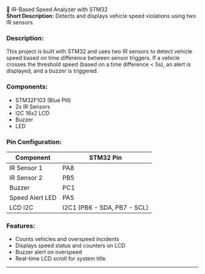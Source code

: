 🚗 IR-Based Speed Analyzer with STM32  
**Short Description:** Detects and displays vehicle speed violations using two IR sensors.

### Description:
This project is built with STM32 and uses two IR sensors to detect vehicle speed based on time difference between sensor triggers. If a vehicle crosses the threshold speed (based on a time difference < 5s), an alert is displayed, and a buzzer is triggered.

### Components:
- STM32F103 (Blue Pill)
- 2x IR Sensors
- I2C 16x2 LCD
- Buzzer
- LED

### Pin Configuration:
| Component | STM32 Pin |
|----------|------------|
| IR Sensor 1 | PA8 |
| IR Sensor 2 | PB5 |
| Buzzer | PC1 |
| Speed Alert LED | PA5 |
| LCD I2C | I2C1 (PB6 - SDA, PB7 - SCL) |

### Features:
- Counts vehicles and overspeed incidents
- Displays speed status and counters on LCD
- Buzzer alert on overspeed
- Real-time LCD scroll for system title

---
